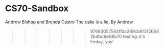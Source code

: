 # CS70-Sandbox
Andrew Bishop and Brenda Castro
The cake is a lie. By Andrew

>>>>>>> 97683057564ffda289cb6f3126582b4bd6e08b70
testing: it's Friday, yay! 

